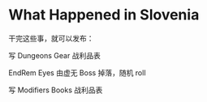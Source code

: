 # What Happened in Slovenia
干完这些事，就可以发布：

写 Dungeons Gear 战利品表

EndRem Eyes 由虚无 Boss 掉落，随机 roll

写 Modifiers Books 战利品表

